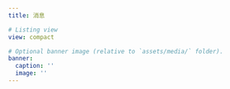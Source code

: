 ```yaml
---
title: 消息

# Listing view
view: compact

# Optional banner image (relative to `assets/media/` folder).
banner:
  caption: ''
  image: ''
---
```

